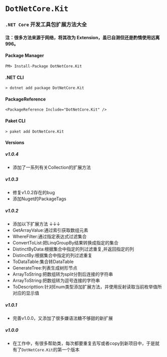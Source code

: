 # ```DotNetCore.Kit```

### ```.NET Core``` 开发工具包扩展方法大全

#### 注：很多方法来源于网络，将其改为 Extension，虽已自测但还是酌情使用远离996。

#### Package Manager
```PM> Install-Package DotNetCore.Kit```

#### .NET CLI
```> dotnet add package DotNetCore.Kit```

#### PackageReference
```<PackageReference Include="DotNetCore.Kit" />```

#### Paket CLI
```> paket add DotNetCore.Kit```

#### Versions
##### v1.0.4
- 添加了一系列有关Collection的扩展方法

##### v1.0.3
- 修复v1.0.2存在的bug
- 添加Nuget的PackageTags

##### v1.0.2
- 添加以下扩展方法 ↓↓↓
- GetArrayValue:通过索引获取数组元素
- WhereFilter:通过指定表达式过滤集合
- ConvertToList:把LinqGroupBy结果转换成指定的集合
- DistinctByData:根据集合中指定的列过滤重复,并返回指定的列
- DistinctBy:根据集合中指定的列过滤重复
- ToDataTable:集合转DataTable
- GenerateTree:列表生成树形节点
- ArrayToString:把数组转为split分割后连接的字符串
- ArrayToString:把数组转为逗号连接的字符串
- ToDescripttion:针对Enum类型添加扩展方法，并使用反射读取当前枚举值所对应的显示值

##### v1.0.1
- 完善v1.0.0，又添加了很多嫌语法糖不够甜的新扩展

##### v1.0.0
- 在工作中，有很多帮助类，每次都要重复去写或者copy到新项目中，于是就有了```DotNetCore.Kit```的第一个版本